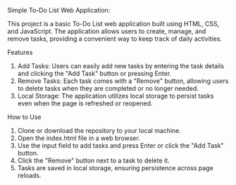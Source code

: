 Simple To-Do List Web Application:

This project is a basic To-Do List web application built using HTML, CSS, and JavaScript. The application allows users to create, manage, and remove tasks, providing a convenient way to keep track of daily activities.

Features
1) Add Tasks: Users can easily add new tasks by entering the task details and clicking the "Add Task" button or pressing Enter.
2) Remove Tasks: Each task comes with a "Remove" button, allowing users to delete tasks when they are completed or no longer needed.
3) Local Storage: The application utilizes local storage to persist tasks even when the page is refreshed or reopened.

How to Use
1) Clone or download the repository to your local machine.
2) Open the index.html file in a web browser.
3) Use the input field to add tasks and press Enter or click the "Add Task" button.
4) Click the "Remove" button next to a task to delete it.
5) Tasks are saved in local storage, ensuring persistence across page reloads.
